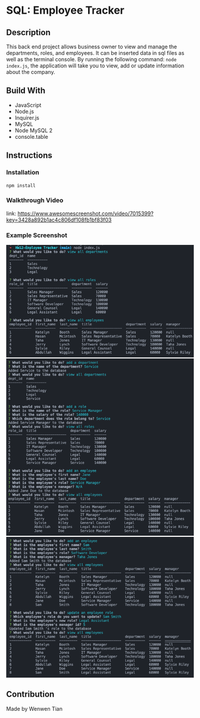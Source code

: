 # SQL: Employee Tracker

## Description
This back end project allows business owner to view and manage the departments, roles, and employees. It can be inserted data in sql files as well as the terminal console. By running the following command: ```node index.js```, the application will take you to view, add or update information about the company. 

## Build With
* JavaScript
* Node.js
* Inquirer.js
* MySQL
* Node MySQL 2
* console.table

## Instructions


### Installation
```
npm install
```


### Walkthrough Video
link: https://www.awesomescreenshot.com/video/7015399?key=3428a892b1ac4c806df108fb1bf83f03


### Example Screenshot
![Screenshot](/assets/images/ET-1.png)
![Screenshot](/assets/images/ET-2.png)
![Screenshot](/assets/images/ET-3.png)

## Contribution
Made by Wenwen Tian